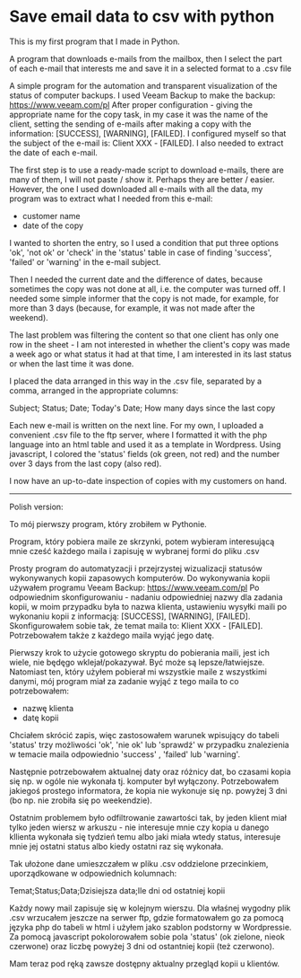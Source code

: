 # Save email data to csv with python
This is my first program that I made in Python.

A program that downloads e-mails from the mailbox, then I select the part of each e-mail that interests me and save it in a selected format to a .csv file

A simple program for the automation and transparent visualization of the status of computer backups.
I used Veeam Backup to make the backup:
https://www.veeam.com/pl
After proper configuration - giving the appropriate name for the copy task, in my case it was the name of the client, setting the sending of e-mails after making a copy with the information:
[SUCCESS], [WARNING], [FAILED]. I configured myself so that the subject of the e-mail is: Client XXX - [FAILED].
I also needed to extract the date of each e-mail.

The first step is to use a ready-made script to download e-mails, there are many of them, I will not paste / show it. Perhaps they are better / easier. However, the one I used downloaded all e-mails with all the data, my program was to extract what I needed from this e-mail:
- customer name
- date of the copy

I wanted to shorten the entry, so I used a condition that put three options 'ok', 'not ok' or 'check' in the 'status' table in case of finding 'success', 'failed' or 'warning' in the e-mail subject.

Then I needed the current date and the difference of dates, because sometimes the copy was not done at all, i.e. the computer was turned off. I needed some simple informer that the copy is not made, for example, for more than 3 days (because, for example, it was not made after the weekend).

The last problem was filtering the content so that one client has only one row in the sheet - I am not interested in whether the client's copy was made a week ago or what status it had at that time, I am interested in its last status or when the last time it was done.

I placed the data arranged in this way in the .csv file, separated by a comma, arranged in the appropriate columns:

Subject; Status; Date; Today's Date; How many days since the last copy

Each new e-mail is written on the next line. For my own, I uploaded a convenient .csv file to the ftp server, where I formatted it with the php language into an html table and used it as a template in Wordpress. Using javascript, I colored the 'status' fields (ok green, not red) and the number over 3 days from the last copy (also red).

I now have an up-to-date inspection of copies with my customers on hand. 


---
Polish version:

To mój pierwszy program, który zrobiłem w Pythonie.

Program, który pobiera maile ze skrzynki, potem wybieram interesującą mnie cześć każdego maila i zapisuję w wybranej formi do pliku .csv

Prosty program do automatyzacji i przejrzystej wizualizacji statusów wykonywanych kopii zapasowych komputerów.
Do wykonywania kopii używałem programu Veeam Backup:
https://www.veeam.com/pl
Po odpowiednim skonfigurowaniu - nadaniu odpowiedniej nazwy dla zadania kopii, w moim przypadku była to nazwa klienta, ustawieniu wysyłki maili po wykonaniu kopii z informacją:
[SUCCESS], [WARNING], [FAILED]. Skonfigurowałem sobie tak, że temat maila to: Klient XXX - [FAILED]. 
Potrzebowałem także z każdego maila wyjąć jego datę. 

Pierwszy krok to użycie gotowego skryptu do pobierania maili, jest ich wiele, nie będęgo wklejał/pokazywał. Być może są lepsze/łatwiejsze. Natomiast ten, który użyłem pobierał mi wszystkie maile z wszystkimi danymi, mój program miał za zadanie wyjąć z tego maila to co potrzebowałem:
- nazwę klienta
- datę kopii

Chciałem skrócić zapis, więc zastosowałem warunek wpisujący do tabeli 'status' trzy możliwości 'ok', 'nie ok' lub 'sprawdź' w przypadku znalezienia w temacie maila odpowiednio 'success' , 'failed' lub 'warning'.

Następnie potrzebowałem aktualnej daty oraz różnicy dat, bo czasami kopia się np. w ogóle nie wykonała tj. komputer był wyłączony. Potrzebowałem jakiegoś prostego informatora, że kopia nie wykonuje się np. powyżej 3 dni (bo np. nie zrobiła się po weekendzie). 

Ostatnim problemem było odfiltrowanie zawartości tak, by jeden klient miał tylko jeden wiersz w arkuszu - nie interesuje mnie czy kopia u danego kllienta wykonała się tydzień temu albo jaki miała wtedy status, interesuje mnie jej ostatni status albo kiedy ostatni raz się wykonała. 

Tak ułożone dane umieszczałem w pliku .csv oddzielone przecinkiem, uporządkowane w odpowiednich kolumnach:

Temat;Status;Data;Dzisiejsza data;Ile dni od ostatniej kopii

Każdy nowy mail zapisuje się w kolejnym wierszu. Dla właśnej wygodny plik .csv wrzucałem jeszcze na serwer ftp, gdzie formatowałem go za pomocą języka php do tabeli w html i użyłem jako szablon podstorny w Wordpressie. Za pomocą javascript pokolorowałem sobie pola 'status' (ok zielone, nieok czerwone) oraz liczbę powyżej 3 dni od ostantniej kopii (też czerwono). 

Mam teraz pod ręką zawsze dostępny aktualny przegląd kopii u klientów.
